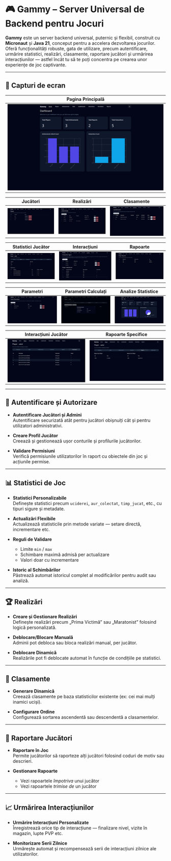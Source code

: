 # 🎮 Gammy – Server Universal de Backend pentru Jocuri

**Gammy** este un server backend universal, puternic și flexibil, construit cu **Micronaut** și **Java 21**, conceput pentru a accelera dezvoltarea jocurilor. Oferă funcționalități robuste, gata de utilizare, precum autentificare, urmărire statistici, realizări, clasamente, raportare jucători și urmărirea interacțiunilor — astfel încât tu să te poți concentra pe crearea unor experiențe de joc captivante.

---

## 📸 Capturi de ecran

| Pagina Principală                              |
|------------------------------------------------|
| ![Pagina Principală](screenshots/mainpage.png) |

| Jucători                             | Realizări                                  | Clasamente                                  |
|--------------------------------------|--------------------------------------------|---------------------------------------------|
| ![Jucători](screenshots/players.png) | ![Realizări](screenshots/achievements.png) | ![Clasamente](screenshots/leaderboards.png) |

| Statistici Jucător                                  | Interacțiuni                                  | Rapoarte                                   |
|-----------------------------------------------------|-----------------------------------------------|--------------------------------------------|
| ![Statistici Jucător](screenshots/player_stats.png) | ![Interacțiuni](screenshots/interactions.png) | ![Rapoarte](screenshots/playerreports.png) |

| Parametri                                    | Parametri Calculați                                      | Analize Statistice                         |
|----------------------------------------------|----------------------------------------------------------|--------------------------------------------|
| ![Parametri](screenshots/gameparameters.png) | ![Calculați](screenshots/player_computed_parameters.png) | ![Analize](screenshots/stat_analytics.png) |

| Interacțiuni Jucător                                         | Rapoarte Specifice                                             |
|--------------------------------------------------------------|----------------------------------------------------------------|
| ![Interacțiuni Jucător](screenshots/player_interactions.png) | ![Rapoarte Specifice](screenshots/specific_player_reports.png) |

---

## 🔐 Autentificare și Autorizare

- **Autentificare Jucători și Admini**  
  Autentificare securizată atât pentru jucători obișnuiți cât și pentru utilizatori administrativi.

- **Creare Profil Jucător**  
  Creează și gestionează ușor conturile și profilurile jucătorilor.

- **Validare Permisiuni**  
  Verifică permisiunile utilizatorilor în raport cu obiectele din joc și acțiunile permise.

---

## 📊 Statistici de Joc

- **Statistici Personalizabile**  
  Definește statistici precum `uciderei`, `aur_colectat`, `timp_jucat`, etc., cu tipuri sigure și metadate.

- **Actualizări Flexibile**  
  Actualizează statisticile prin metode variate — setare directă, incrementare etc.

- **Reguli de Validare**
  - Limite `min` / `max`
  - Schimbare maximă admisă per actualizare
  - Valori doar cu incrementare

- **Istoric al Schimbărilor**  
  Păstrează automat istoricul complet al modificărilor pentru audit sau analiză.

---

## 🏆 Realizări

- **Creare și Gestionare Realizări**  
  Definește realizări precum „Prima Victimă” sau „Maratonist” folosind logică personalizată.

- **Deblocare/Blocare Manuală**  
  Adminii pot debloca sau bloca realizări manual, per jucător.

- **Deblocare Dinamică**  
  Realizările pot fi deblocate automat în funcție de condițiile pe statistici.

---

## 🥇 Clasamente

- **Generare Dinamică**  
  Creează clasamente pe baza statisticilor existente (ex: cei mai mulți inamici uciși).

- **Configurare Ordine**  
  Configurează sortarea ascendentă sau descendentă a clasamentelor.

---

## 🚨 Raportare Jucători

- **Raportare în Joc**  
  Permite jucătorilor să raporteze alți jucători folosind coduri de motiv sau descrieri.

- **Gestionare Rapoarte**
  - Vezi rapoartele *împotriva* unui jucător
  - Vezi rapoartele *trimise de* un jucător

---

## 📈 Urmărirea Interacțiunilor

- **Urmărire Interacțiuni Personalizate**  
  Înregistrează orice tip de interacțiune — finalizare nivel, vizite în magazin, lupte PVP etc.

- **Monitorizare Serii Zilnice**  
  Urmărește automat și recompensează serii de interacțiuni zilnice ale utilizatorilor.
